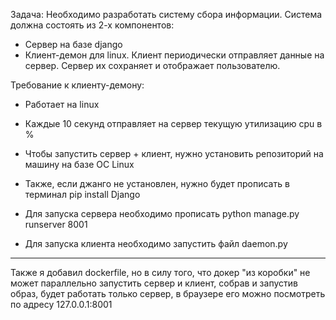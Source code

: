 Задача: Необходимо разработать систему сбора информации.
Система должна состоять из 2-х компонентов:
* Сервер на базе django
* Клиент-демон для linux.
Клиент периодически отправляет данные на сервер. Сервер их сохраняет и отображает пользователю.

Требование к клиенту-демону:
* Работает на linux
* Каждые 10 секунд отправляет на сервер текущую утилизацию cpu в %

* Чтобы запустить сервер + клиент, нужно установить репозиторий на машину на базе ОС Linux
* Также, если джанго не установлен, нужно будет прописать в терминал pip install Django
* Для запуска сервера необходимо прописать python manage.py runserver 8001
* Для запуска клиента необходимо запустить файл daemon.py
----
Также я добавил dockerfile, но в силу того, что докер "из коробки" не может параллельно запустить сервер и клиент,
собрав и запустив образ, будет работать только сервер, в браузере его можно посмотреть по адресу 127.0.0.1:8001
